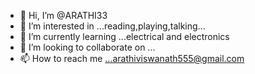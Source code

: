- 👋 Hi, I’m @ARATHI33
- 👀 I’m interested in ...reading,playing,talking...
- 🌱 I’m currently learning ...electrical and electronics
- 💞️ I’m looking to collaborate on ...
- 📫 How to reach me ...arathiviswanath555@gmail.com

<!---
ARATHI33/ARATHI33 is a ✨ special ✨ repository because its `README.md` (this file) appears on your GitHub profile.
You can click the Preview link to take a look at your changes.
--->
